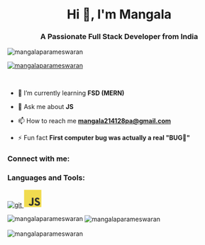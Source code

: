 <h1 align="center">Hi 👋, I'm Mangala</h1>
<h3 align="center">A Passionate Full Stack Developer from India</h3>

<p align="left"> <img src="https://komarev.com/ghpvc/?username=mangalaparameswaran&label=Profile%20views&color=0e75b6&style=flat" alt="mangalaparameswaran" /> </p>

<p align="left"> <a href="https://github.com/ryo-ma/github-profile-trophy"><img src="https://github-profile-trophy.vercel.app/?username=mangalaparameswaran" alt="mangalaparameswaran" /></a> </p>

<p align="left"> <a href="https://twitter.com/" target="blank"><img src="https://img.shields.io/twitter/follow/?logo=twitter&style=for-the-badge" alt="" /></a> </p>

- 🌱 I’m currently learning **FSD (MERN)**

- 💬 Ask me about **JS**

- 📫 How to reach me **mangala214128pa@gmail.com**

- ⚡ Fun fact **First computer bug was actually a real "BUG🐞"**

<h3 align="left">Connect with me:</h3>
<p align="left">
</p>

<h3 align="left">Languages and Tools:</h3>
<p align="left"> <a href="https://git-scm.com/" target="_blank" rel="noreferrer"> <img src="https://www.vectorlogo.zone/logos/git-scm/git-scm-icon.svg" alt="git" width="40" height="40"/> </a> <a href="https://developer.mozilla.org/en-US/docs/Web/JavaScript" target="_blank" rel="noreferrer"> <img src="https://raw.githubusercontent.com/devicons/devicon/master/icons/javascript/javascript-original.svg" alt="javascript" width="40" height="40"/> </a> </p>

<p><img align="left" src="https://github-readme-stats.vercel.app/api/top-langs?username=mangalaparameswaran&show_icons=true&locale=en&layout=compact" alt="mangalaparameswaran" /></p>

<p>&nbsp;<img align="center" src="https://github-readme-stats.vercel.app/api?username=mangalaparameswaran&show_icons=true&locale=en" alt="mangalaparameswaran" /></p>

<p><img align="center" src="https://github-readme-streak-stats.herokuapp.com/?user=mangalaparameswaran&" alt="mangalaparameswaran" /></p>
